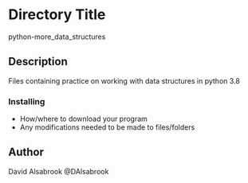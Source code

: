 # Directory Title

python-more_data_structures

## Description

Files containing practice on working with data structures in python 3.8

### Installing

* How/where to download your program
* Any modifications needed to be made to files/folders

## Author

David Alsabrook
@DAlsabrook
